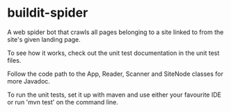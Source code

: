# buildit-spider

A web spider bot that crawls all pages belonging to a site linked to from the site's given landing page.

To see how it works, check out the unit test documentation in the unit test files.

Follow the code path to the App, Reader, Scanner and SiteNode classes for more Javadoc.

To run the unit tests, set it up with maven and use either your favourite IDE or run 'mvn test' on the command line.
